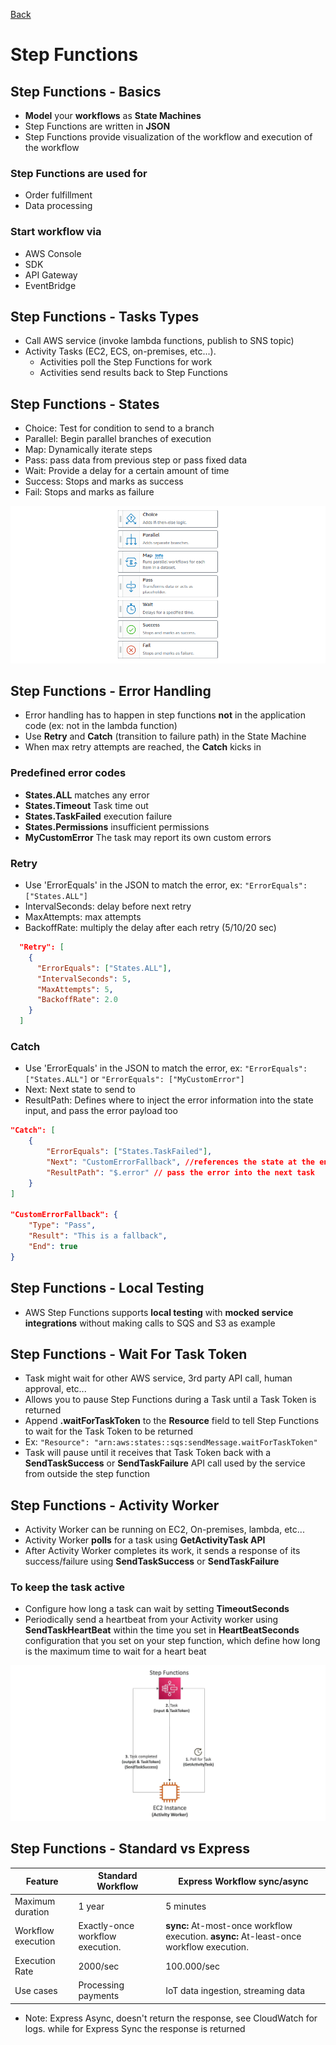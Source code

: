 [Back](./AWS.md)

# Step Functions

## Step Functions - Basics

- **Model** your **workflows** as **State Machines**
- Step Functions are written in **JSON**
- Step Functions provide visualization of the workflow and execution of the workflow

### Step Functions are used for

- Order fulfillment
- Data processing

### Start workflow via

- AWS Console
- SDK
- API Gateway
- EventBridge

## Step Functions - Tasks Types

- Call AWS service (invoke lambda functions, publish to SNS topic)
- Activity Tasks (EC2, ECS, on-premises, etc...).
  - Activities poll the Step Functions for work
  - Activities send results back to Step Functions

## Step Functions - States

- Choice: Test for condition to send to a branch
- Parallel: Begin parallel branches of execution
- Map: Dynamically iterate steps
- Pass: pass data from previous step or pass fixed data
- Wait: Provide a delay for a certain amount of time
- Success: Stops and marks as success
- Fail: Stops and marks as failure

![States](./assets/72.png)

## Step Functions - Error Handling

- Error handling has to happen in step functions **not** in the application code (ex: not in the lambda function)
- Use **Retry** and **Catch** (transition to failure path) in the State Machine
- When max retry attempts are reached, the **Catch** kicks in

### Predefined error codes

- **States.ALL** matches any error
- **States.Timeout** Task time out
- **States.TaskFailed** execution failure
- **States.Permissions** insufficient permissions
- **MyCustomError** The task may report its own custom errors

### Retry

- Use 'ErrorEquals' in the JSON to match the error, ex: `"ErrorEquals": ["States.ALL"]`
- IntervalSeconds: delay before next retry
- MaxAttempts: max attempts
- BackoffRate: multiply the delay after each retry (5/10/20 sec)

```json
  "Retry": [
    {
      "ErrorEquals": ["States.ALL"],
      "IntervalSeconds": 5,
      "MaxAttempts": 5,
      "BackoffRate": 2.0
    }
  ]
```

### Catch

- Use 'ErrorEquals' in the JSON to match the error, ex: `"ErrorEquals": ["States.ALL"]` or `"ErrorEquals": ["MyCustomError"]`
- Next: Next state to send to
- ResultPath: Defines where to inject the error information into the state input, and pass the error payload too

```json
"Catch": [
    {
        "ErrorEquals": ["States.TaskFailed"],
        "Next": "CustomErrorFallback", //references the state at the end
        "ResultPath": "$.error" // pass the error into the next task
    }
]

"CustomErrorFallback": {
    "Type": "Pass",
    "Result": "This is a fallback",
    "End": true
}
```

## Step Functions - Local Testing

- AWS Step Functions supports **local testing** with **mocked service integrations** without making calls to SQS and S3 as example

## Step Functions - Wait For Task Token

- Task might wait for other AWS service, 3rd party API call, human approval, etc...
- Allows you to pause Step Functions during a Task until a Task Token is returned
- Append **.waitForTaskToken** to the **Resource** field to tell Step Functions to wait for the Task Token to be returned
- Ex: `"Resource": "arn:aws:states::sqs:sendMessage.waitForTaskToken"`
- Task will pause until it receives that Task Token back with a **SendTaskSuccess** or **SendTaskFailure** API call used by the service from outside the step function

## Step Functions - Activity Worker

- Activity Worker can be running on EC2, On-premises, lambda, etc...
- Activity Worker **polls** for a task using **GetActivityTask API**
- After Activity Worker completes its work, it sends a response of its success/failure using **SendTaskSuccess** or **SendTaskFailure**

### To keep the task active

- Configure how long a task can wait by setting **TimeoutSeconds**
- Periodically send a heartbeat from your Activity worker using **SendTaskHeartBeat** within the time you set in **HeartBeatSeconds** configuration that you set on your step function, which define how long is the maximum time to wait for a heart beat

![Activity Worker](./assets/73.png)

## Step Functions - Standard vs Express

| Feature            | Standard Workflow                | Express Workflow sync/async                                                             |
| ------------------ | -------------------------------- | --------------------------------------------------------------------------------------- |
| Maximum duration   | 1 year                           | 5 minutes                                                                               |
| Workflow execution | Exactly-once workflow execution. | **sync:** At-most-once workflow execution. **async:** At-least-once workflow execution. |
| Execution Rate     | 2000/sec                         | 100.000/sec                                                                             |
| Use cases          | Processing payments              | IoT data ingestion, streaming data                                                      |

- Note: Express Async, doesn't return the response, see CloudWatch for logs. while for Express Sync the response is returned
